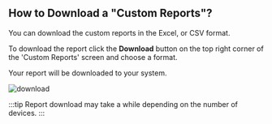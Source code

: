 ## How to Download a "Custom Reports"?

  

You can download the custom reports in the Excel, or CSV format. 

To download the report click the **Download** button on the top right corner of the 'Custom Reports' screen and choose a format. 

Your report will be downloaded to your system.

  

![download](./images/downloadCustomReport.png)

:::tip
Report download may take a while depending on the number of devices.
:::